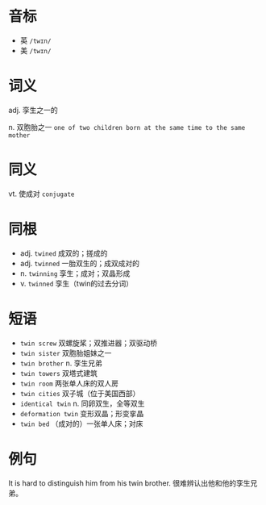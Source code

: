 # 音标

- 英 `/twɪn/`
- 美 `/twɪn/`

# 词义

adj. 孪生之一的


n. 双胞胎之一
`one of two children born at the same time to the same mother`

# 同义

vt. 使成对
`conjugate`

# 同根

- adj. `twined` 成双的；搓成的
- adj. `twinned` 一胎双生的；成双成对的
- n. `twinning` 孪生；成对；双晶形成
- v. `twinned` 孪生（twin的过去分词）

# 短语

- `twin screw` 双螺旋桨；双推进器；双驱动桥
- `twin sister` 双胞胎姐妹之一
- `twin brother` n. 孪生兄弟
- `twin towers` 双塔式建筑
- `twin room` 两张单人床的双人房
- `twin cities` 双子城（位于美国西部）
- `identical twin` n. 同卵双生，全等双生
- `deformation twin` 变形双晶；形变挛晶
- `twin bed` （成对的）一张单人床；对床

# 例句

It is hard to distinguish him from his twin brother.
很难辨认出他和他的孪生兄弟。


